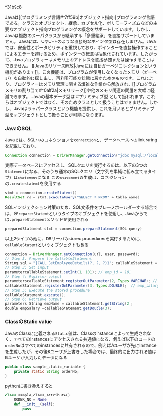 
^31b9c8

 Javaは[[プログラミング言語#^7ff59b|オブジェクト指向]]プログラミング言語である。クラスとオブジェクト、継承、カプセル化、ポリモーフィズムなどの主要なオブジェクト指向プログラミングの概念をサポートしています。しかし、Javaは複数のスーパクラスから継承する「多重継承」を直接サポートしていません。
 Javaには、CやC++のような直接的なポインタ型は存在しません。Javaでは、安全性とポータビリティを重視しており、ポインターを直接操作することによるエラーを避けるため、ポインターの概念は抽象化されています。したがって、Javaプログラマーはメモリ上のアドレスを直接参照または操作することはできません。
 [[Javaのリソース解放|Javaには自動ガーベジコレクションという機能があります]]。この機能は、プログラムが使用しなくなったメモリ（ガーベジ）を自動的に探し出し、再利用可能な状態に戻すためのものです。これにより、プログラマーはメモリ管理に関する煩雑な作業から解放され、[[プログラムメモリの割り当て#^0aff2a|メモリリーク]]や他のメモリ関連の問題を大幅に軽減できます。
 Javaの基本データ型は #プリミティブ型 として扱われます。これらはオブジェクトではなく、そのためクラスとして扱うことはできません。しかし、Javaはラッパークラスという機能を提供し、これを用いるとプリミティブ型をオブジェクトとして扱うことが可能になります。

### JavaのSQL
Javaでは、SQLへのコネクションを`connection`と、データベースへのlink stringを記載しており、
```java
Connection connection = DriverManager.getConnection("jdbc:mysql://localhost:3306/mydatabase", "user", "password");

```
実際データベースにアクセスし、SQLクエリを実行するのは、以下の3つの`Statement`になる、そのうち通常のSQLクエリ（文字列を単純に組み立てるタイプ）は`statement`になる
この`statement`の生成は、コネクションの`.createstatemt`を使用する
```java
stmt = connection.createStatemt()
ResultSet rs = stmt.executeQuery("SELECT * FROM" + table_name)
```

SQLインジェクション対策のため、SQL文条件をプレースホールダーする場合では、S`PreparedStatemt`というタイプのオブジェクトを使用し、Javaからでは`.prepareStatement`メソッドが使用される
```java
preparedStatement stmt = connection.prepareStatement(SQL query)
```

以上2タイプの他に、DBサーバのstored proceduresを実行するために、`callableStatemt`というオブジェクトもある
```java
connection = DriverManager.getConnection(url, user, password); 
// Step 2: Prepare the CallableStatement 
String sql = "{CALL GetEmployeeDetails(?, ?, ?)}"; callableStatement = connection.prepareCall(sql); 
// Step 3: Set input 
parametercallableStatement.setInt(1, 101); // emp_id = 101 
// Step 4: Register output
parameterscallableStatement.registerOutParameter(2, Types.VARCHAR); // emp_name 
callableStatement.registerOutParameter(3, Types.DOUBLE);  // emp_salary 
// Step 5: Execute the stored procedure 
callableStatement.execute(); 
// Step 6: Retrieve output 
parameters String empName = callableStatement.getString(2); 
double empSalary =callableStatement.getDouble(3);
```

### ClassのStatic value
JavaのClassに定義される`Static`値は、Classのinstanceによって生成されなく、すべてのInstancesにアクセスされる共通値になる、例えば以下のコードの`orderNo`はすべてのinstancesに共有されるので、例えばAユーザが先にInstanceを生成したが、その後Bユーザが上書きした場合では、最終的に出力される値はBユーザが入力したデータになる
```java
public class sample_static_variable {
	private static String orderNo;
}
```

pythonに書き換えすると
```python
class sample_class_attribute()
	ORDER_NO = None
	def __init__(self):
		pass
```
